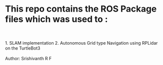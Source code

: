# This repo contains the ROS Package files which was used to :
<br>

<br>
1. SLAM implementation
2. Autonomous Grid type Navigation using RPLidar on the TurtleBot3
<br>

<br>
Author: Srishivanth R F 